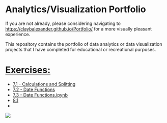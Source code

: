 # Analytics/Visualization Portfolio

If you are not already, please considering navigating to https://claybalexander.github.io/Portfolio/ for a more visually pleasant experience. 

This repository contains the portfolio of data analytics or data visualization projects that I have completed for educational or recreational purposes.

# [Exercises:](https://github.com/claybalexander/Portfolio/blob/main/Ex8.1.ipynb) 
* [7.1 - Calculations and Splitting](https://github.com/claybalexander/Portfolio/blob/main/7.1%20-%20Calculations%20And%20Splitting.ipynb)
* [7.2 - Date Functions](https://github.com/claybalexander/Portfolio/blob/main/7.2%20-%20Date%20Functions.ipynb)
* [7.3 - Date Functions.ipynb](https://github.com/claybalexander/Portfolio/blob/main/7.3%20-%20Date%20Functions.ipynb)
* [8.1](https://github.com/claybalexander/Portfolio/blob/main/8.1.ipynb)
* []()

![](/images/positions.png)
